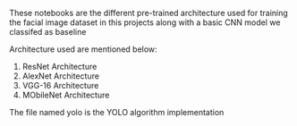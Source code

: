 These notebooks are the different pre-trained architecture used for training the facial image dataset in this projects along with a basic CNN model we classifed as baseline

Architecture used are mentioned below:
1) ResNet Architecture
2) AlexNet Architecture
3) VGG-16 Architecture
4) MObileNet Architecture

The file named yolo is the YOLO algorithm implementation 
